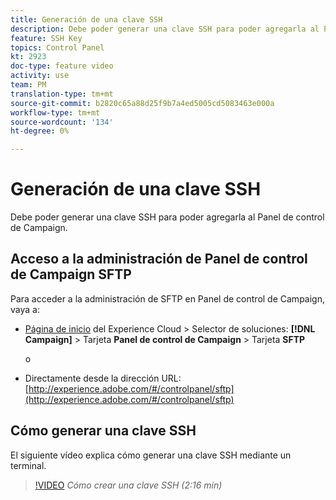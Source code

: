 ```yaml
---
title: Generación de una clave SSH
description: Debe poder generar una clave SSH para poder agregarla al Panel de control de Campaign de Adobe Campaign. El siguiente vídeo explica cómo generar una clave SSH mediante un terminal.
feature: SSH Key
topics: Control Panel
kt: 2923
doc-type: feature video
activity: use
team: PM
translation-type: tm+mt
source-git-commit: b2820c65a88d25f9b7a4ed5005cd5083463e000a
workflow-type: tm+mt
source-wordcount: '134'
ht-degree: 0%

---
```



# Generación de una clave SSH

Debe poder generar una clave SSH para poder agregarla al Panel de control de Campaign.

## Acceso a la administración de Panel de control de Campaign SFTP

Para acceder a la administración de SFTP en Panel de control de Campaign, vaya a:

* [Página de inicio](https://experience.adobe.com/#/home) del Experience Cloud > Selector de soluciones: **[!DNL Campaign]** > Tarjeta **Panel de control de Campaign** > Tarjeta **SFTP**

   o
* Directamente desde la dirección URL: [http://experience.adobe.com/#/controlpanel/sftp](http://experience.adobe.com/#/controlpanel/sftp)

## Cómo generar una clave SSH

El siguiente vídeo explica cómo generar una clave SSH mediante un terminal.

>[!VIDEO](https://video.tv.adobe.com/v/27259?quality=12)
*Cómo crear una clave SSH (2:16 min)*